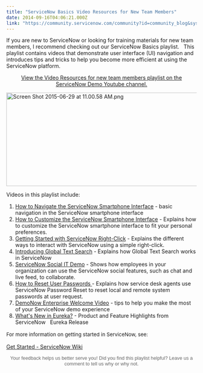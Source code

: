 ```yaml
---
title: "ServiceNow Basics Video Resources for New Team Members"
date: 2014-09-16T04:06:21.000Z
link: "https://community.servicenow.com/community?id=community_blog&sys_id=7adc2a65dbd0dbc01dcaf3231f961974"
---
```

<p class="p1">If you are new to ServiceNow or looking for training materials for new team members, I recommend checking out our <span class="s1">ServiceNow Basics</span> playlist.   This playlist contains videos that demonstrate user interface (UI) navigation and introduces tips and tricks to help you become more efficient at using the ServiceNow platform.</p><p class="p1"></p><p class="p1" style="text-align: center;"><a title="w.youtube.com/playlist?list=PLCOmiTb5WX3pKLaHIkWle0ttgeKT7LXj5" href="http://www.youtube.com/playlist?list=PLCOmiTb5WX3pKLaHIkWle0ttgeKT7LXj5">View the Video Resources for new team members playlist on the ServiceNow Demo Youtube channel.</a></p><p></p><p><img  alt="Screen Shot 2015-06-29 at 11.00.58 AM.png" class="image-0 jive-image" src="50dd7b31dbd45fc03eb27a9e0f961958.iix" style="height: 247px; width: 620px; display: block; margin-left: auto; margin-right: auto;"/></p><p></p><p>Videos in this playlist include:</p><ol><li><a title="outu.be/1tgBqcY4RTk?list=PLCOmiTb5WX3pKLaHIkWle0ttgeKT7LXj5" href="https://youtu.be/1tgBqcY4RTk?list=PLCOmiTb5WX3pKLaHIkWle0ttgeKT7LXj5">How to Navigate the ServiceNow Smartphone Interface</a> - basic navigation in the ServiceNow smartphone interface</li><li><a title="outu.be/g5nox0x7zpI?list=PLCOmiTb5WX3pKLaHIkWle0ttgeKT7LXj5" href="https://youtu.be/g5nox0x7zpI?list=PLCOmiTb5WX3pKLaHIkWle0ttgeKT7LXj5">How to Customize the ServiceNow Smartphone Interface</a> - Explains how to customize the ServiceNow smartphone interface to fit your personal preferences.</li><li><a title="outu.be/Mb1JiSY4JTU?list=PLCOmiTb5WX3pKLaHIkWle0ttgeKT7LXj5" href="https://youtu.be/Mb1JiSY4JTU?list=PLCOmiTb5WX3pKLaHIkWle0ttgeKT7LXj5">Getting Started with ServiceNow Right-Click</a> - Explains the different ways to interact with ServiceNow using a simple right-click.</li><li><a title="tps//youtu.be/dnEjBh6AgbE?list=PLCOmiTb5WX3pKLaHIkWle0ttgeKT7LXj5" href="http://https//youtu.be/dnEjBh6AgbE?list=PLCOmiTb5WX3pKLaHIkWle0ttgeKT7LXj5">Introducing Global Text Search</a> - Explains how Global Text Search works in ServiceNow</li><li><a title="outu.be/xQmoxCQymvc?list=PLCOmiTb5WX3pKLaHIkWle0ttgeKT7LXj5" href="https://youtu.be/xQmoxCQymvc?list=PLCOmiTb5WX3pKLaHIkWle0ttgeKT7LXj5">ServiceNow Social IT Demo</a> - Shows how employees in your organization can use the ServiceNow social features, such as chat and live feed, to collaborate.</li><li><a title="tps//youtu.be/CokNL8aw6hA?list=PLCOmiTb5WX3pKLaHIkWle0ttgeKT7LXj5" href="http://https//youtu.be/CokNL8aw6hA?list=PLCOmiTb5WX3pKLaHIkWle0ttgeKT7LXj5">How to Reset User Passwords </a>- Explains how service desk agents use ServiceNow Password Reset to reset local and remote system passwords at user request.</li><li><a title="outu.be/yzzbfC-j19o?list=PLCOmiTb5WX3pKLaHIkWle0ttgeKT7LXj5" href="https://youtu.be/yzzbfC-j19o?list=PLCOmiTb5WX3pKLaHIkWle0ttgeKT7LXj5">DemoNow Enterprise Welcome Video</a> - tips to help you make the most of your ServiceNow demo experience</li><li><a title="outu.be/dVbS3QYNnT0?list=PLCOmiTb5WX3pKLaHIkWle0ttgeKT7LXj5" href="https://youtu.be/dVbS3QYNnT0?list=PLCOmiTb5WX3pKLaHIkWle0ttgeKT7LXj5">What's New in Eureka?</a> - Product and Feature Highlights from ServiceNow   Eureka Release</li></ol><p></p><p class="p1"><span style="font-size: 10pt; line-height: 1.5em;">For more information on getting started in ServiceNow, see:</span></p><p class="p1"><a title="k-external-small" class="jive-link-external-small" href="http://wiki.servicenow.com/index.php?title=Get_Started" rel="nofollow" target="_blank">Get Started - ServiceNow Wiki</a></p><p class="p1"></p><p class="p1" style="text-align: center;"><span style="color: #666666; font-family: arial, sans-serif; font-size: 12.8000001907349px;">Your feedback helps us better serve you! Did you find this playlist helpful? Leave us a comment to tell us why or why not.</span></p>